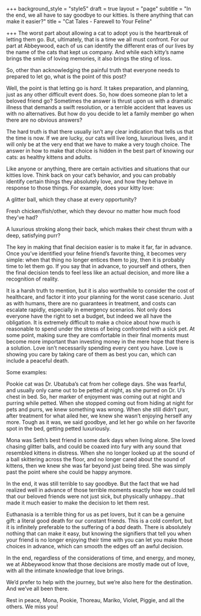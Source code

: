 +++
background_style = "style5"
draft = true
layout = "page"
subtitle = "In the end, we all have to say goodbye to our kitties.  Is there anything that can make it easier?"
title = "Cat Tales - Farewell to Your Feline"

+++
The worst part about allowing a cat to adopt you is the heartbreak of letting them go. But, ultimately, that is a time we all must confront. For our part at Abbeywood, each of us can identify the different eras of our lives by the name of the cats that kept us company. And while each kitty’s name brings the smile of loving memories, it also brings the sting of loss.

So, other than acknowledging the painful truth that everyone needs to prepared to let go, what is the point of this post?

Well, the point is that letting go is _hard._ It takes preparation, and planning, just as any other difficult event does. So, how does someone plan to let a beloved friend go? Sometimes the answer is thrust upon us with a dramatic illness that demands a swift resolution, or a terrible accident that leaves us with no alternatives. But how do you decide to let a family member go when there are no obvious answers?

The hard truth is that there usually isn’t any clear indication that tells us that the time is now. If we are lucky, our cats will live long, luxurious lives, and it will only be at the very end that we have to make a very tough choice. The answer in how to make that choice is hidden in the best part of knowing our cats: as healthy kittens and adults.

Like anyone or anything, there are certain activities and situations that our kitties love. Think back on your cat’s behavior, and you can probably identify certain things they absolutely love, and how they behave in response to those things. For example, does your kitty love:

A glitter ball, which they chase at every opportunity?

Fresh chicken/fish/other, which they devour no matter how much food they’ve had?

A luxurious stroking along their back, which makes their chest thrum with a deep, satisfying purr?

The key in making that final decision easier is to make it far, far in advance. Once you’ve identified your feline friend’s favorite thing, it becomes very simple: when that thing no longer entices them to joy, then it is probably time to let them go. If you say that in advance, to yourself and others, then the final decision tends to feel less like an actual decision, and more like a recognition of reality.

It is a harsh truth to mention, but it is also worthwhile to consider the cost of healthcare, and factor it into your planning for the worst case scenario. Just as with humans, there are no guarantees in treatment, and costs can escalate rapidly, especially in emergency scenarios. Not only does everyone have the right to set a budget, but indeed we all have the obligation. It is extremely difficult to make a choice about how much is reasonable to spend under the stress of being confronted with a sick pet. At some point, making sure they are comfortable in their final moments must become more important than investing money in the mere hope that there is a solution. Love isn’t necessarily spending every cent you have. Love is showing you care by taking care of them as best you can, which can include a peaceful death.

Some examples:

Pookie cat was Dr. Ubatuba’s cat from her college days. She was fearful, and usually only came out to be petted at night, as she purred on Dr. U’s chest in bed. So, her marker of enjoyment was coming out at night and purring while petted. When she stopped coming out from hiding at night for pets and purrs, we knew something was wrong. When she still didn’t purr, after treatment for what ailed her, we knew she wasn’t enjoying herself any more. Tough as it was, we said goodbye, and let her go while on her favorite spot in the bed, getting petted luxuriously.

Mona was Seth’s best friend in some dark days when living alone. She loved chasing glitter balls, and could be coaxed into fury with any sound that resembled kittens in distress. When she no longer looked up at the sound of a ball skittering across the floor, and no longer cared about the sound of kittens, then we knew she was far beyond just being tired. She was simply past the point where she could be happy anymore.

In the end, it was still terrible to say goodbye. But the fact that we had realized well in advance of those terrible moments exactly how we could tell that our beloved friends were not just sick, but physically unhappy…that made it much easier to make the decision to let them rest.

Euthanasia is a terrible thing for us as pet lovers, but it can be a genuine gift: a literal good death for our constant friends. This is a cold comfort, but it is infinitely preferable to the suffering of a _bad_ death. There is absolutely nothing that can make it easy, but knowing the signifiers that tell you when your friend is no longer enjoying their time with you can let you make those choices in advance, which can smooth the edges off an awful decision.

In the end, regardless of the considerations of time, and energy, and money, we at Abbeywood know that those decisions are mostly made out of love, with all the intimate knowledge that love brings.

We’d prefer to help with the journey, but we’re also here for the destination. And we’ve all been there.

Rest in peace, Mona, Pookie, Thoreau, Mariko, Violet, Piggie, and all the others. We miss you!